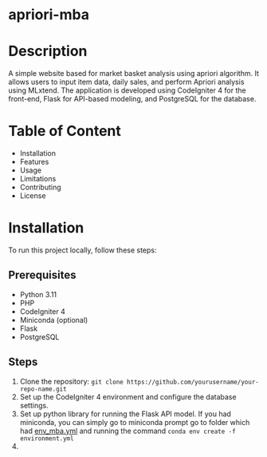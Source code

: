 # apriori-mba

# Description
A simple website based for market basket analysis using apriori algorithm. It allows users to input item data, daily sales, and perform Apriori analysis using MLxtend. The application is developed using CodeIgniter 4 for the front-end, Flask for API-based modeling, and PostgreSQL for the database.

# Table of Content
  - Installation
  - Features
  - Usage
  - Limitations
  - Contributing
  - License

# Installation
To run this project locally, follow these steps:
## Prerequisites
* Python 3.11
* PHP
* CodeIgniter 4
* Miniconda (optional)
* Flask
* PostgreSQL
## Steps
1. Clone the repository: 
`git clone https://github.com/yourusername/your-repo-name.git`
2. Set up the CodeIgniter 4 environment and configure the database settings.
3. Set up python library for running the Flask API model. If you had miniconda, you can simply go to miniconda prompt go to folder which had [env_mba.yml](/env_mba.yml) and running the command `conda env create -f environment.yml`
6. 

